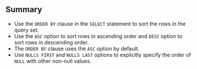 ## Summary

- Use the `ORDER BY` clause in the `SELECT` statement to sort the rows in the query set.
- Use the `ASC` option to sort rows in ascending order and `DESC` option to sort rows in descending order.
- The `ORDER BY` clause uses the `ASC` option by default.
- Use `NULLS FIRST` and `NULLS LAST` options to explicitly specify the order of `NULL` with other non-null values.
